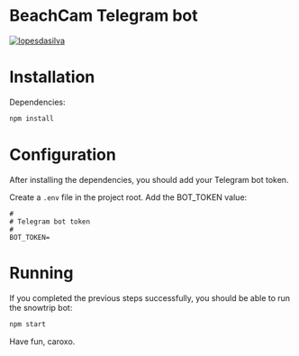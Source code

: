 # BeachCam Telegram bot

[![lopesdasilva](https://circleci.com/gh/lopesdasilva/telegram-surf-bot.svg?style=svg)](https://app.circleci.com/pipelines/github/lopesdasilva/telegram-surf-bot)

# Installation
Dependencies:
```sh
npm install
```

# Configuration
After installing the dependencies, you should add your Telegram bot token.

Create a `.env` file in the project root.
Add the BOT_TOKEN value:

```
#
# Telegram bot token
#
BOT_TOKEN=
```

# Running
If you completed the previous steps successfully, you should be able to run the snowtrip bot:

```sh
npm start
```

Have fun, caroxo.
